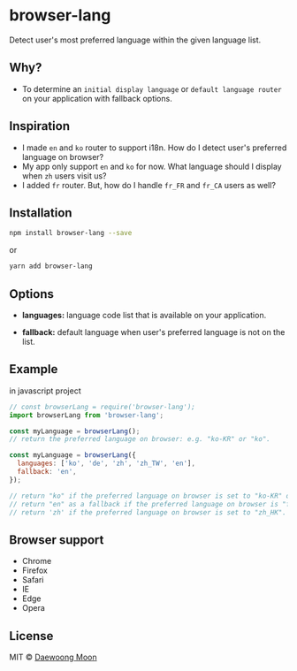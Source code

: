 # browser-lang

Detect user's most preferred language within the given language list.

## Why?

 - To determine an `initial display language` or `default language router` on your application with fallback options.

## Inspiration

 - I made `en` and `ko` router to support i18n. How do I detect user's preferred language on browser?
 - My app only support `en` and `ko` for now. What language should I display when `zh` users visit us?
 - I added `fr` router. But, how do I handle `fr_FR` and `fr_CA` users as well?

## Installation

```bash
npm install browser-lang --save
```
or
```bash
yarn add browser-lang
```

## Options

* **languages:**
language code list that is available on your application.

* **fallback:**
default language when user's preferred language is not on the list.

## Example

in javascript project

```js
// const browserLang = require('browser-lang');
import browserLang from 'browser-lang';

const myLanguage = browserLang();
// return the preferred language on browser: e.g. "ko-KR" or "ko".

const myLanguage = browserLang({
  languages: ['ko', 'de', 'zh', 'zh_TW', 'en'], 
  fallback: 'en',
});

// return "ko" if the preferred language on browser is set to "ko-KR" or "ko".
// return "en" as a fallback if the preferred language on browser is "fr".
// return 'zh' if the preferred language on browser is set to "zh_HK".
```

## Browser support

- Chrome
- Firefox
- Safari
- IE
- Edge
- Opera

## License

MIT &copy; [Daewoong Moon](https://github.com/wiziple)
